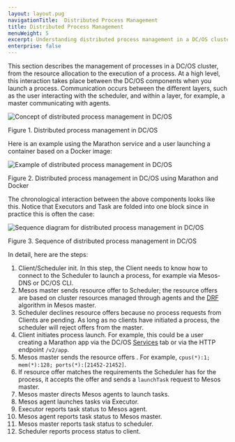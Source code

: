 ```yaml
---
layout: layout.pug
navigationTitle:  Distributed Process Management
title: Distributed Process Management
menuWeight: 5
excerpt: Understanding distributed process management in a DC/OS cluster
enterprise: false
---
```



This section describes the management of processes in a DC/OS cluster, from the resource allocation to the execution of a process. At a high level, this interaction takes place between the DC/OS components when you launch a process. Communication occurs between the different layers, such as the user interacting with the scheduler, and within a layer, for example, a master communicating with agents.

![Concept of distributed process management in DC/OS](/dcos/1.11/img/dcos-architecture-distributed-process-management-concept.png)

Figure 1. Distributed process management in DC/OS

Here is an example using the Marathon service and a user launching a container based on a Docker image:

![Example of distributed process management in DC/OS](/dcos/1.11/img/dcos-architecture-distributed-process-management-example.png)

Figure 2. Distributed process management in DC/OS using Marathon and Docker

The chronological interaction between the above components looks like this. Notice that Executors and Task are folded into one block since in practice this is often the case:

![Sequence diagram for distributed process management in DC/OS](/dcos/1.11/img/dcos-architecture-distributed-process-management-seq-diagram.png)

Figure 3. Sequence of distributed process management in DC/OS

In detail, here are the steps:

1. Client/Scheduler init. In this step, the Client needs to know how to connect to the Scheduler to launch a process, for example via Mesos-DNS or DC/OS CLI.
1. Mesos master sends resource offer to Scheduler; the resource offers are based on cluster resources managed through agents and the <a href="https://www.cs.berkeley.edu/~alig/papers/drf.pdf">DRF</a> algorithm in Mesos master.
1. Scheduler declines resource offers because no process requests from Clients are pending. As long as no clients have initiated a process, the scheduler will reject offers from the master.
1. Client initiates process launch. For example, this could be a user creating a Marathon app via the DC/OS [Services](/dcos/1.11/gui/) tab or via the HTTP endpoint `/v2/app`.
1. Mesos master sends the resource offers . For example, `cpus(*):1; mem(*):128; ports(*):[21452-21452]`.
1. If resource offer matches the requirements the Scheduler has for the process, it accepts the offer and sends a `launchTask` request to Mesos master.
1. Mesos master directs Mesos agents to launch tasks.
1. Mesos agent launches tasks via Executor.
1. Executor reports task status to Mesos agent.
1. Mesos agent reports task status to Mesos master.
1. Mesos master reports task status to scheduler.
1. Scheduler reports process status to client.


[auth]: /1.11/security/
[components]: /1.11/overview/architecture/components/
